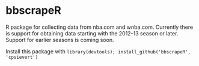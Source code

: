 bbscrapeR
=========================

R package for collecting data from nba.com and wnba.com. Currently there is support for obtaining data starting with the 2012-13 season or later. Support for earlier seasons is coming soon.

Install this package with `library(devtools); install_github('bbscrapeR', 'cpsievert')`

